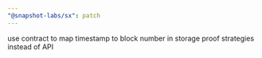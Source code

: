```yaml
---
"@snapshot-labs/sx": patch
---
```


use contract to map timestamp to block number in storage proof strategies instead of API
